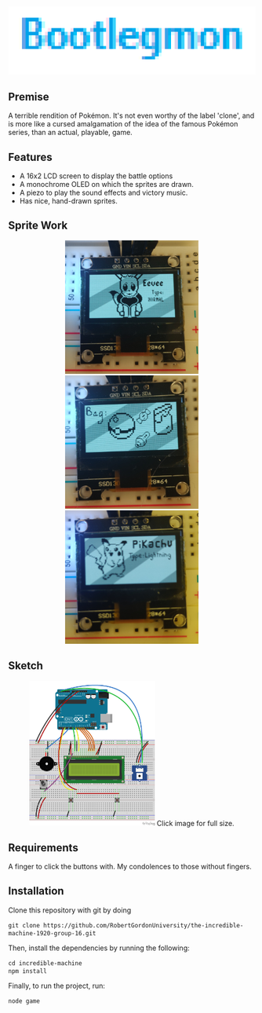 ![Bootlegmon](/images/logo.bmp)

## Premise
A terrible rendition of Pokémon. It's not even worthy of the label 'clone', and is more like a cursed amalgamation of the idea of the famous Pokémon series, than an actual, playable, game.

## Features
- A 16x2 LCD screen to display the battle options
- A monochrome OLED on which the sprites are drawn.
- A piezo to play the sound effects and victory music.
- Has nice, hand-drawn sprites.

## Sprite Work
<p align=center>
  <img src="/images/screenshot-eevee.png" width="272px">
  <img src="/images/screenshot-bag.png" width="272px">
  <img src="/images/screenshot-pikachu.png" width="272px">
</p>

## Sketch
<p align=center>
  <img src="/images/sketch.png" width="256px">
  <span>Click image for full size.</span>
</p>

## Requirements
A finger to click the buttons with. My condolences to those without fingers.

## Installation
Clone this repository with git by doing

```git
git clone https://github.com/RobertGordonUniversity/the-incredible-machine-1920-group-16.git
```

Then, install the dependencies by running the following:
```
cd incredible-machine
npm install
```

Finally, to run the project, run:
```
node game
```
